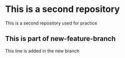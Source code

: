 # This is a second repository

This is a second repository used for practice

## This is part of new-feature-branch

This line is added in the new branch
